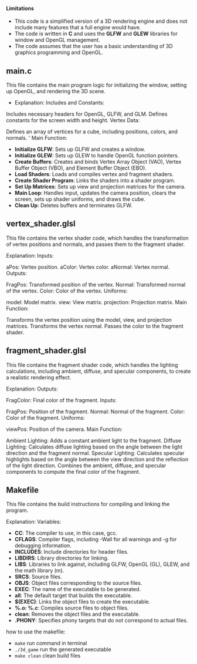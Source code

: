 


#### Limitations
* This code is a simplified version of a 3D rendering engine and does not include many features that a full engine would have.
* The code is written in **C** and uses the **GLFW** and **GLEW** libraries for window and OpenGL management.
* The code assumes that the user has a basic understanding of 3D graphics programming and OpenGL.


## main.c
This file contains the main program logic for initializing the window, setting up OpenGL, and rendering the 3D scene.

 - Explanation:
Includes and Constants:

Includes necessary headers for OpenGL, GLFW, and GLM.
Defines constants for the screen width and height.
Vertex Data:

Defines an array of vertices for a cube, including positions, colors, and normals.
 ' Main Function:

* **Initialize GLFW**: Sets up GLFW and creates a window.
* **Initialize GLEW**: Sets up GLEW to handle OpenGL function pointers.
* **Create Buffers**: Creates and binds Vertex Array Object (VAO), Vertex Buffer Object (VBO), and Element Buffer Object (EBO).
* **Load Shaders**: Loads and compiles vertex and fragment shaders.
* **Create Shader Program**: Links the shaders into a shader program.
* **Set Up Matrices**: Sets up view and projection matrices for the camera.
* **Main Loop**: Handles input, updates the camera position, clears the screen, sets up shader uniforms, and draws the cube.
* **Clean Up**: Deletes buffers and terminates GLFW.

## vertex_shader.glsl
This file contains the vertex shader code, which handles the transformation of vertex positions and normals, and passes them to the fragment shader.

Explanation:
Inputs:

aPos: Vertex position.
aColor: Vertex color.
aNormal: Vertex normal.
Outputs:

FragPos: Transformed position of the vertex.
Normal: Transformed normal of the vertex.
Color: Color of the vertex.
Uniforms:

model: Model matrix.
view: View matrix.
projection: Projection matrix.
Main Function:

Transforms the vertex position using the model, view, and projection matrices.
Transforms the vertex normal.
Passes the color to the fragment shader.

## fragment_shader.glsl
This file contains the fragment shader code, which handles the lighting calculations, including ambient, diffuse, and specular components, to create a realistic rendering effect.

Explanation:
Outputs:

FragColor: Final color of the fragment.
Inputs:

FragPos: Position of the fragment.
Normal: Normal of the fragment.
Color: Color of the fragment.
Uniforms:

viewPos: Position of the camera.
Main Function:

Ambient Lighting: Adds a constant ambient light to the fragment.
Diffuse Lighting: Calculates diffuse lighting based on the angle between the light direction and the fragment normal.
Specular Lighting: Calculates specular highlights based on the angle between the view direction and the reflection of the light direction.
Combines the ambient, diffuse, and specular components to compute the final color of the fragment.

## Makefile
This file contains the build instructions for compiling and linking the program.

Explanation:
Variables:
* **CC**: The compiler to use, in this case, gcc.
* **CFLAGS**: Compiler flags, including -Wall for all warnings and -g for debugging information.
* **INCLUDES**: Include directories for header files.
* **LIBDIRS**: Library directories for linking.
* **LIBS**: Libraries to link against, including GLFW, OpenGL (GL), GLEW, and the math library (m).
* **SRCS**: Source files.
* **OBJS**: Object files corresponding to the source files.
* **EXEC**: The name of the executable to be generated.
* **all**: The default target that builds the executable.
* **$(EXEC)**: Links the object files to create the executable.
* **%.o: %.c**: Compiles source files to object files.
* **clean**: Removes the object files and the executable.
* **.PHONY**: Specifies phony targets that do not correspond to actual files.



how to use the makefile:
* `make` run command in terminal
* `./3d_game` run the generated executable
* `make clean` clean build files
